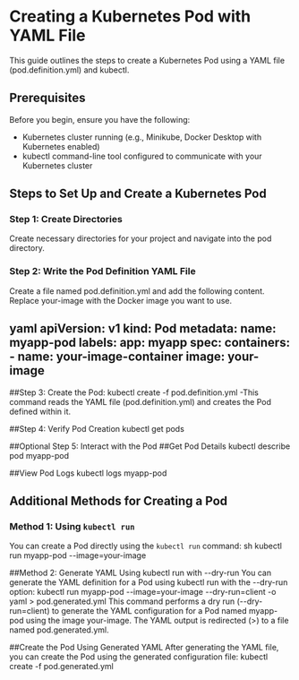 # Creating a Kubernetes Pod with YAML File

This guide outlines the steps to create a Kubernetes Pod using a YAML file (pod.definition.yml) and kubectl.

## Prerequisites

Before you begin, ensure you have the following:
- Kubernetes cluster running (e.g., Minikube, Docker Desktop with Kubernetes enabled)
- kubectl command-line tool configured to communicate with your Kubernetes cluster

## Steps to Set Up and Create a Kubernetes Pod

### Step 1: Create Directories

Create necessary directories for your project and navigate into the pod directory.

### Step 2: Write the Pod Definition YAML File

Create a file named pod.definition.yml and add the following content. Replace your-image with the Docker image you want to use.


yaml
apiVersion: v1
kind: Pod
metadata:
  name: myapp-pod
  labels:
    app: myapp
spec:
  containers:
    - name: your-image-container
      image: your-image
--------------------------------------------------------------------------------------------------------------------------------------------------------------------------------------------------------------------------------------------

##Step 3: Create the Pod:
kubectl create -f pod.definition.yml
-This command reads the YAML file (pod.definition.yml) and creates the Pod defined within it.

##Step 4: Verify Pod Creation
kubectl get pods

##Optional Step 5: Interact with the Pod
##Get Pod Details
kubectl describe pod myapp-pod

##View Pod Logs
kubectl logs myapp-pod

## Additional Methods for Creating a Pod

### Method 1: Using `kubectl run`

You can create a Pod directly using the `kubectl run` command:
sh
kubectl run myapp-pod --image=your-image

##Method 2: Generate YAML Using kubectl run with --dry-run
You can generate the YAML definition for a Pod using kubectl run with the --dry-run option:
kubectl run myapp-pod --image=your-image --dry-run=client -o yaml > pod.generated.yml
This command performs a dry run (--dry-run=client) to generate the YAML configuration for a Pod named myapp-pod using the image your-image. The YAML output is redirected (>) to a file named pod.generated.yml.

##Create the Pod Using Generated YAML
After generating the YAML file, you can create the Pod using the generated configuration file:
kubectl create -f pod.generated.yml



